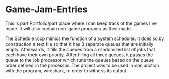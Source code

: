 # Game-Jam-Entries
This is part Portfolio/part place where I can keep track of the games I've made.
It will also contain non-game programs as their made.

The Scheduler.ccp mimics the function of a system scheduler. It does so by construction a text file so that it has 3 separate queues that are initially empty. Afterwards, it fills the queues from a randomized list of jobs that each have their own priority. After filling all three queues, it passes the queue to the job processor which runs the queues based on the queue order defined in the processor. The project was to be used in conjunction with the program, wireshark, in order to witness its output.
